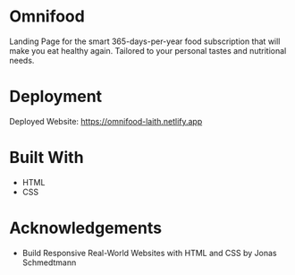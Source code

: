# Omnifood
Landing Page for the smart 365-days-per-year food subscription that will make you eat healthy again. Tailored to your personal tastes and nutritional needs.
# Deployment
Deployed Website: https://omnifood-laith.netlify.app
# Built With
* HTML
* CSS
# Acknowledgements
* Build Responsive Real-World Websites with HTML and CSS by Jonas Schmedtmann

